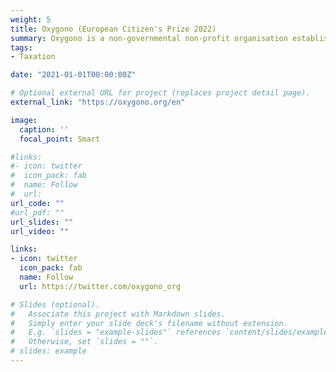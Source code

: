 ```yaml
---
weight: 5
title: Oxygono (European Citizen's Prize 2022)
summary: Oxygono is a non-governmental non-profit organisation established in 2014 and is headquartered in Cyprus, consisting of individuals from a range of backgrounds including academics, social, political, and professional sectors. It aims to improve the quality of public debate in Cyprus and consequently the achievement of reforms and modernization of our country to improve the quality of life of citizens in all aspects of public life - such as health, economy, education, justice, and foreign policy, research and entrepreneurship. I was one of the founding members of the organisation, serving in its Executive Committee since 2014. We organise a range of events every year, including the Cyprus Forum.
tags:
- Taxation

date: "2021-01-01T00:00:00Z"

# Optional external URL for project (replaces project detail page).
external_link: "https://oxygono.org/en"

image:
  caption: ''
  focal_point: Smart

#links:
#- icon: twitter
#  icon_pack: fab
#  name: Follow
#  url: 
url_code: ""
#url_pdf: ""
url_slides: ""
url_video: ""

links:
- icon: twitter
  icon_pack: fab
  name: Follow
  url: https://twitter.com/oxygono_org

# Slides (optional).
#   Associate this project with Markdown slides.
#   Simply enter your slide deck's filename without extension.
#   E.g. `slides = "example-slides"` references `content/slides/example-slides.md`.
#   Otherwise, set `slides = ""`.
# slides: example
---
```

